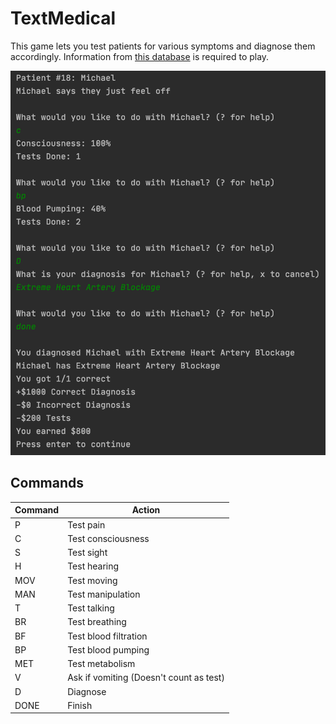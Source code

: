 # TextMedical

This game lets you test patients for various symptoms and diagnose them accordingly. Information from [this database](https://docs.google.com/spreadsheets/d/1eAPHsrtHAlt3U7l0Tco7dgFO1FPGdvOigj2jy1CFRMo/edit?usp=sharing) is required to play.

![Screenshot](./screenshot.png)

## Commands
| Command | Action |
| ------- | ------ |
| P | Test pain |
| C | Test consciousness |
| S | Test sight |
| H | Test hearing |
| MOV | Test moving |
| MAN | Test manipulation |
| T | Test talking |
| BR | Test breathing |
| BF | Test blood filtration |
| BP | Test blood pumping |
| MET | Test metabolism |
| V | Ask if vomiting (Doesn't count as test) |
| D | Diagnose |
| DONE | Finish |
